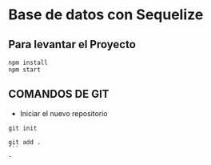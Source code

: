 # Base de datos con Sequelize
## Para levantar el Proyecto
```
npm install
npm start
``` 

## COMANDOS DE GIT 
- Iniciar el nuevo repositorio
````
git init

git add .
```
- 